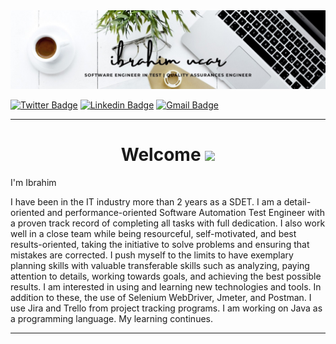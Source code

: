 <img src="uchar.jpeg" width="auto"> 

[![Twitter Badge](https://img.shields.io/badge/-@ibrahim-1ca0f1?style=flat-square&labelColor=1ca0f1&logo=twitter&logoColor=white&link=https://twitter.com/sdet_ibrhm_ucar)](https://twitter.com/sdet_ibrhm_ucar) [![Linkedin Badge](https://img.shields.io/badge/-ibrahimucar-blue?style=flat-square&logo=Linkedin&logoColor=white&link=https://www.linkedin.com/in/ibrhmucar/)](https://www.linkedin.com/in/ibrhmucar/) [![Gmail Badge](https://img.shields.io/badge/-ibrhmucar@gmail.com-c14438?style=flat-square&logo=Gmail&logoColor=white&link=mailto:ibrhmucar@gmail.com)](mailto:ibrhmucar@gmail.com)

---

# <h1 align="center">  Welcome  <img src="https://media.giphy.com/media/mGcNjsfWAjY5AEZNw6/giphy.gif" width="50"> 

I'm Ibrahim

I have been in the IT industry more than 2 years as a SDET. I am a detail-oriented and performance-oriented Software Automation Test Engineer with a proven track record of completing all tasks with full dedication. I also work well in a close team while being resourceful, self-motivated, and best results-oriented, taking the initiative to solve problems and ensuring that mistakes are corrected. I push myself to the limits to have exemplary planning skills with valuable transferable skills such as analyzing, paying attention to details, working towards goals, and achieving the best possible results. I am interested in using and learning new technologies and tools. In addition to these, the use of Selenium WebDriver, Jmeter, and Postman. I use Jira and Trello from project tracking programs. I am working on Java as a programming language. My learning continues.
 
 
---
 







